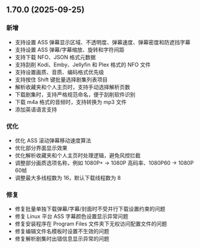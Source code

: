 ## 1.70.0 (2025-09-25)
### 新增
* 支持设置 ASS 弹幕显示区域、不透明度、弹幕速度、弹幕密度和防遮挡字幕
* 支持设置 ASS 弹幕/字幕缩放、旋转和字符间距
* 支持下载 NFO、JSON 格式元数据
* 支持刮削 Kodi、Emby、Jellyfin 和 Plex 格式的 NFO 文件
* 支持设置画质、音质、编码格式优先级
* 支持按住 Shift 键批量选择剧集列表项目
* 解析收藏夹和个人主页时，支持手动选择解析页数
* 下载剧集时，支持严格规范命名，便于刮削软件识别
* 下载 m4a 格式的音频时，支持转换为 mp3 文件
* 添加英语语言支持

### 优化
* 优化 ASS 滚动弹幕移动速度算法
* 优化部分界面显示效果
* 优化解析收藏夹和个人主页时处理逻辑，避免风控拦截
* 调整部分画质选项名称，例如 1080P+ -> 1080P 高码率、1080P60 -> 1080P 60帧
* 调整最大多线程数为 16，默认下载线程数为 8

### 修复
* 修复批量单独下载弹幕/字幕/封面时不受并行下载设置约束的问题
* 修复 Linux 平台 ASS 字幕颜色设置显示异常问题
* 修复安装程序在 Program Files 文件夹下无权访问配置文件的问题
* 修复编辑文件名模板时设置不生效的问题
* 修复解析剧集时出错信息显示异常的问题